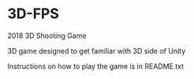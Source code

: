 # 3D-FPS
2018 3D Shooting Game

3D game designed to get familiar with 3D side of Unity

Instructions on how to play the game is in README.txt
